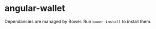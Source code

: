 angular-wallet
==============

Dependancies are managed by Bower.
Run `bower install` to install them.
